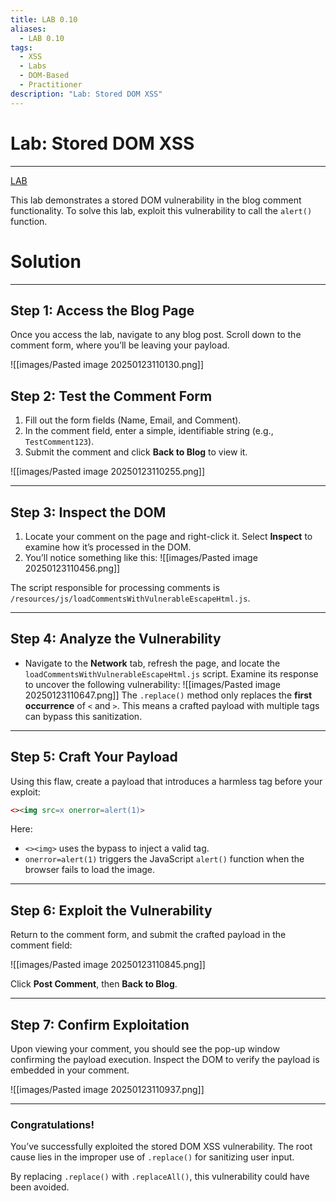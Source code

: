 ```yaml
---
title: LAB 0.10
aliases:
  - LAB 0.10
tags:
  - XSS
  - Labs
  - DOM-Based
  - Practitioner
description: "Lab: Stored DOM XSS"
---
```

# Lab: Stored DOM XSS
---
[LAB](https://portswigger.net/web-security/cross-site-scripting/dom-based/lab-dom-xss-stored)

This lab demonstrates a stored DOM vulnerability in the blog comment functionality. To solve this lab, exploit this vulnerability to call the `alert()` function.


# Solution
---
## Step 1: Access the Blog Page

Once you access the lab, navigate to any blog post. Scroll down to the comment form, where you’ll be leaving your payload.

![[images/Pasted image 20250123110130.png]]

## Step 2: Test the Comment Form

1. Fill out the form fields (Name, Email, and Comment).
2. In the comment field, enter a simple, identifiable string (e.g., `TestComment123`).
3. Submit the comment and click **Back to Blog** to view it.

![[images/Pasted image 20250123110255.png]]

---

## Step 3: Inspect the DOM

1. Locate your comment on the page and right-click it. Select **Inspect** to examine how it’s processed in the DOM.  
2. You’ll notice something like this:
	![[images/Pasted image 20250123110456.png]]

The script responsible for processing comments is `/resources/js/loadCommentsWithVulnerableEscapeHtml.js`.

---

## Step 4: Analyze the Vulnerability

- Navigate to the **Network** tab, refresh the page, and locate the `loadCommentsWithVulnerableEscapeHtml.js` script. Examine its response to uncover the following vulnerability:
	![[images/Pasted image 20250123110647.png]]
The `.replace()` method only replaces the **first occurrence** of `<` and `>`. This means a crafted payload with multiple tags can bypass this sanitization.

---

## Step 5: Craft Your Payload

Using this flaw, create a payload that introduces a harmless tag before your exploit:

```html
<><img src=x onerror=alert(1)>
```

Here:

- `<><img>` uses the bypass to inject a valid tag.
- `onerror=alert(1)` triggers the JavaScript `alert()` function when the browser fails to load the image.

---

## Step 6: Exploit the Vulnerability

Return to the comment form, and submit the crafted payload in the comment field:

![[images/Pasted image 20250123110845.png]]

Click **Post Comment**, then **Back to Blog**.

---

## Step 7: Confirm Exploitation

Upon viewing your comment, you should see the pop-up window confirming the payload execution. Inspect the DOM to verify the payload is embedded in your comment.

![[images/Pasted image 20250123110937.png]]

---

### Congratulations! 

You’ve successfully exploited the stored DOM XSS vulnerability. The root cause lies in the improper use of `.replace()` for sanitizing user input.

By replacing `.replace()` with `.replaceAll()`, this vulnerability could have been avoided. 
